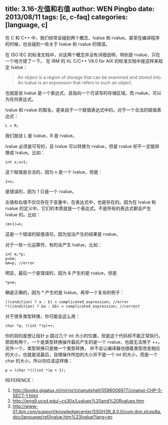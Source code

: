 title: 3.16-左值和右值
author: WEN Pingbo <wengpingbo AT gmail.com>
date: 2013/08/11
tags: [c, c-faq]
categories: [language, c]
---

在 C 和 C++ 中，我们经常会碰到两个概念，lvalue 和 rvalue。甚至在编译程序的时候，也会碰到一些关于 lvalue 和 rvalue 的错误。

在 ISO IEC 的标准文档中，对这两个概念并没有详细说明，特别是 rvalue，只在一个地方提了一下。
在 IBM 的 XL C/C++ V8.0 for AIX 的标准文档中是这样来规定 lvalue：

> An object is a region of storage that can be examined and stored into. An lvalue is an expression that refers to such an object.

也就是说 lvalue 是一个表达式，且指向一个可读写的存储区域。而 rvalue，可以为任何表达式。

lvalue 和 rvalue 的取名，是来自于一个赋值表达式中的。对于一个合法的赋值表达式：

```
L = R;
```

我们就说 L 是 lvalue，R 是 rvalue。

lvalue 必须是可写的，且 lvalue 可以转换为 rvalue，但是 rvalue 却不一定能转换成 lvalue。比如：

```
int x;x=1;
```

这个赋值是合法的，因为 x 是一个 lvalue，但是：

```
1=x;
```

是错误的，因为 1 只是一个 rvalue。

左值和右值不仅仅存在于变量中，在表达式中，也是存在的。因为在 lvalue 和 rvalue 的定义中，它们的本质就是一个表达式。不是所有的表达式都会产生 lvalue 的。比如：

```
(m+1)=n;
```

这是一个错误的赋值语句，因为加法产生的结果是 rvalue。

对于一些一元运算符，有的会产生 lvalue，比如：

```
int m,*p;
p=&m;
&m=p; //error
```

明显，最后一个是错误的，因为 & 产生的是 rvalue，但是

```
*p=m;
```

确是正确的，因为 * 产生的是 lvalue。再举一个复杂的例子：

```
((condition) ? a : b) = complicated_expression; //error
*((condition) ? &a : &b) = complicated_expression; //correct
```

对于很多类型转换，你可能会这么用：

```
char *p; ((int *)p)++;
```

你的目的是想让指针 p 跳过几个 int 大小的位置，但是这个代码却不能正常执行。原因有两个，一个是类型转换操作最后产生的是一个 rvalue，也就无法用于 ++。另外一个，类型转换只是做一个类型转换，
并不会让编译器也随着类型改变相应的大小，也就是说最后，自增操作所加的大小并不是一个 int 的大小，而是一个 char 的大小。所以你应该这样做：

```
p = (char *)((int *)p + 1);
```

REFERENCE：
1. http://books.gigatux.nl/mirror/cinanutshell/0596006977/cinanut-CHP-5-SECT-1.html
2. http://ieng9.ucsd.edu/~cs30x/Lvalues%20and%20Rvalues.htm
3. http://www-01.ibm.com/support/knowledgecenter/SSGH3R_8.0.0/com.ibm.xlcpp8a.doc/language/ref/lvalue.htm%23lvalue?lang=en

